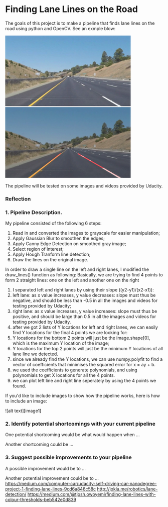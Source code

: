 # **Finding Lane Lines on the Road** 

The goals of this project is to make a pipeline that finds lane lines on the road using python and OpenCV. See an exmple blow:

<img src="test_images/whiteCarLaneSwitch.jpg" width="400"/>           <img src="test_images_output/step6.jpg" width="400"/>

The pipeline will be tested on some images and videos provided by Udacity. 

### Reflection

### 1. Pipeline Description.

My pipeline consisted of the following 6 steps:
1. Read in and converted the images to grayscale for easier manipulation;
2. Apply Gaussian Blur to smoothen the edges;
3. Apply Canny Edge Detection on smoothed gray image;
4. Select region of interest;
5. Apply Hough Tranform line detection;
6. Draw the lines on the original image.

In order to draw a single line on the left and right lanes, I modified the draw_lines() function as following:
Basically, we are trying to find 4 points to form 2 straight lines: one on the left and another one on the right
1. I separated left and right lanes by using their slope ((y2-y1)/(x2-x1)):
  1. left lane: as x value increases, y value decreases: slope must thus be negative, and should be less than -0.5 in all the images and videos for testing provided by Udacity;
  2. right lane: as x value increases, y value increases: slope must thus be positive, and should be large than 0.5 in all the images and videos for testing provided by Udacity.
2. after we got 2 lists of Y locations for left and right lanes, we can easily find Y locations for the final 4 points we are looking for:	
  1. Y locations for the bottom 2 points will just be the image.shape[0], which is the maximum Y location of the image;
  2. Y locations for the top 2 points will just be the minimum Y locations of all lane line we detected.
3. since we already find the Y locations, we can use numpy.polyfit to find a vector of coefficients that minimises the squared error for x = ay + b.
4. we used the coefficients to generate polynomials, and using polynomials to get X locations for all the 4 points.
5. we can plot left line and right line seperately by using the 4 points we found.

If you'd like to include images to show how the pipeline works, here is how to include an image: 

![alt text][image1]


### 2. Identify potential shortcomings with your current pipeline


One potential shortcoming would be what would happen when ... 

Another shortcoming could be ...


### 3. Suggest possible improvements to your pipeline

A possible improvement would be to ...

Another potential improvement could be to ...
https://medium.com/computer-car/udacity-self-driving-car-nanodegree-project-1-finding-lane-lines-9cd6a846c58c
http://jokla.me/robotics/lane-detection/
https://medium.com/@tjosh.owoyemi/finding-lane-lines-with-colour-thresholds-beb542e0d839
